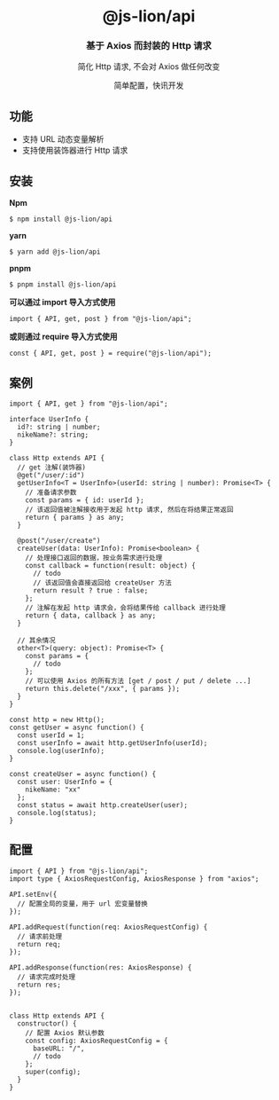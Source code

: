 <h1 align="center">@js-lion/api</h1>

<div align="center">
<h3>基于 Axios 而封装的 Http 请求</h3>
<p>简化 Http 请求, 不会对 Axios 做任何改变</p>
<p>简单配置，快讯开发</p>
</div>

## 功能

- 支持 URL 动态变量解析
- 支持使用装饰器进行 Http 请求

## 安装

**Npm**
```
$ npm install @js-lion/api
```

**yarn**
```
$ yarn add @js-lion/api
```

**pnpm**
```
$ pnpm install @js-lion/api
```

**可以通过 import 导入方式使用**

```
import { API, get, post } from "@js-lion/api";
```

**或则通过 require 导入方式使用**

```
const { API, get, post } = require("@js-lion/api");
```

## 案例

```
import { API, get } from "@js-lion/api";

interface UserInfo {
  id?: string | number;
  nikeName?: string;
}

class Http extends API {
  // get 注解(装饰器)
  @get("/user/:id")
  getUserInfo<T = UserInfo>(userId: string | number): Promise<T> {
    // 准备请求参数
    const params = { id: userId };
    // 该返回值被注解接收用于发起 http 请求, 然后在将结果正常返回
    return { params } as any;
  }

  @post("/user/create")
  createUser(data: UserInfo): Promise<boolean> {
    // 处理接口返回的数据，按业务需求进行处理
    const callback = function(result: object) {
      // todo
      // 该返回值会直接返回给 createUser 方法
      return result ? true : false;
    };
    // 注解在发起 http 请求会，会将结果传给 callback 进行处理
    return { data, callback } as any;
  }

  // 其余情况
  other<T>(query: object): Promise<T> {
    const params = {
      // todo
    };
    // 可以使用 Axios 的所有方法 [get / post / put / delete ...]
    return this.delete("/xxx", { params });
  }
}

const http = new Http();
const getUser = async function() {
  const userId = 1;
  const userInfo = await http.getUserInfo(userId);
  console.log(userInfo);
}

const createUser = async function() {
  const user: UserInfo = {
    nikeName: "xx"
  };
  const status = await http.createUser(user);
  console.log(status);
}
```

## 配置

```
import { API } from "@js-lion/api";
import type { AxiosRequestConfig, AxiosResponse } from "axios";

API.setEnv({
  // 配置全局的变量，用于 url 宏变量替换
});

API.addRequest(function(req: AxiosRequestConfig) {
  // 请求前处理
  return req;
});

API.addResponse(function(res: AxiosResponse) {
  // 请求完成时处理
  return res;
});


class Http extends API {
  constructor() {
    // 配置 Axios 默认参数
    const config: AxiosRequestConfig = {
      baseURL: "/",
      // todo
    };
    super(config);
  }
}
```